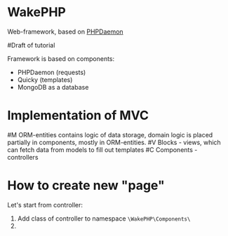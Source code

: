 WakePHP
=======
Web-framework, based on [PHPDaemon](https://github.com/kakserpom/phpdaemon)  

#Draft of tutorial

Framework is based on components:  
* PHPDaemon (requests)  
* Quicky (templates)  
* MongoDB as a database

Implementation of MVC
=====================
#M
ORM-entities contains logic of data storage, domain logic is placed partially in components, mostly in ORM-entities. 
#V
Blocks - views, which can fetch data from models to fill out templates
#C
Components - controllers

How to create new "page"
========================
Let's start from controller:    
1. Add class of controller to namespace `\WakePHP\Components\`  
2. 
